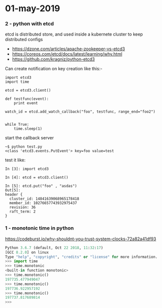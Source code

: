 # 01-may-2019

### 2 - python with etcd

etcd is distributed store, and used inside a kubernete cluster to keep distributed configs

- https://dzone.com/articles/apache-zookeeper-vs-etcd3
- https://coreos.com/etcd/docs/latest/learning/why.html
- https://github.com/kragniz/python-etcd3

Can create notification on key creation like this:-
```python3
import etcd3
import time

etcd = etcd3.client()

def testfunc(event):
    print event

watch_id = etcd.add_watch_callback("foo", testfunc, range_end="foo2")


while True:
    time.sleep(1)

```


start the callback server 
```
~$ python test.py
<class 'etcd3.events.PutEvent'> key=foo value=test
```

test it like:
```python3
In [3]: import etcd3

In [4]: etcd = etcd3.client()

In [5]: etcd.put("foo" , "asdas")
Out[5]: 
header {
  cluster_id: 14841639068965178418
  member_id: 10276657743932975437
  revision: 36
  raft_term: 2
}

```


### 1 - monotonic time in python

https://codeburst.io/why-shouldnt-you-trust-system-clocks-72a82a41df93

```python
Python 3.6.7 (default, Oct 22 2018, 11:32:17) 
[GCC 8.2.0] on linux
Type "help", "copyright", "credits" or "license" for more information.
>>> import time
>>> time.monotonic
<built-in function monotonic>
>>> time.monotonic()
197735.477949047
>>> time.monotonic()
197736.922957192
>>> time.monotonic()
197737.817689814
>>>
```
